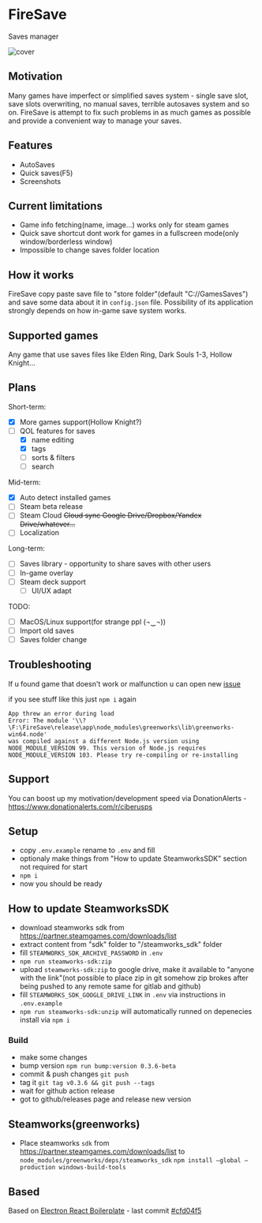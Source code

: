 # FireSave

Saves manager

![cover](https://user-images.githubusercontent.com/14001879/167883425-0023a3de-a32d-41c7-aa60-551f16883073.jpg)

## Motivation

Many games have imperfect or simplified saves system - single save slot, save slots overwriting, no manual saves, terrible autosaves system and so on. FireSave is attempt to fix such problems in as much games as possible and provide a convenient way to manage your saves.

## Features

- AutoSaves
- Quick saves(F5)
- Screenshots

## Current limitations

- Game info fetching(name, image...) works only for steam games
- Quick save shortcut dont work for games in a fullscreen mode(only window/borderless window)
- Impossible to change saves folder location

## How it works

FireSave copy paste save file to "store folder"(default "C://GamesSaves") and save some data about it in `config.json` file.
Possibility of its application strongly depends on how in-game save system works.

## Supported games

Any game that use saves files like Elden Ring, Dark Souls 1-3, Hollow Knight...

## Plans

Short-term:

- [x] More games support(Hollow Knight?)
- [ ] QOL features for saves
  - [x] name editing
  - [x] tags
  - [ ] sorts & filters
  - [ ] search

Mid-term:

- [x] Auto detect installed games
- [ ] Steam beta release
- [ ] Steam Cloud ~~Cloud sync Google Drive/Dropbox/Yandex Drive/whatever...~~
- [ ] Localization

Long-term:

- [ ] Saves library - opportunity to share saves with other users
- [ ] In-game overlay
- [ ] Steam deck support
  - [ ] UI/UX adapt

TODO:

- [ ] MacOS/Linux support(for strange ppl (¬‿¬))
- [ ] Import old saves
- [ ] Saves folder change

## Troubleshooting

If u found game that doesn't work or malfunction u can open new [issue](https://github.com/Ciberusps/FireSave/issues)

if you see stuff like this just `npm i` again

```
App threw an error during load
Error: The module '\\?\F:\FireSave\release\app\node_modules\greenworks\lib\greenworks-win64.node'
was compiled against a different Node.js version using
NODE_MODULE_VERSION 99. This version of Node.js requires
NODE_MODULE_VERSION 103. Please try re-compiling or re-installing
```

## Support

You can boost up my motivation/development speed via DonationAlerts - https://www.donationalerts.com/r/ciberusps

## Setup

- copy `.env.example` rename to `.env` and fill
- optionaly make things from "How to update SteamworksSDK" section not required for start
- `npm i`
- now you should be ready

## How to update SteamworksSDK

- download steamworks sdk from https://partner.steamgames.com/downloads/list
- extract content from "sdk" folder to "/steamworks_sdk" folder
- fill `STEAMWORKS_SDK_ARCHIVE_PASSWORD` in `.env`
- `npm run steamworks-sdk:zip`
- upload `steamworks-sdk:zip` to google drive, make it available to "anyone with the link"(not possible to place zip in git somehow zip brokes after being pushed to any remote same for gitlab and github)
- fill `STEAMWORKS_SDK_GOOGLE_DRIVE_LINK` in `.env` via instructions in `.env.example`
- `npm run steamworks-sdk:unzip` will automatically runned on depenecies install via `npm i`

### Build

- make some changes
- bump version `npm run bump:version 0.3.6-beta`
- commit & push changes `git push`
- tag it `git tag v0.3.6 && git push --tags`
- wait for github action release
- got to github/releases page and release new version

## Steamworks(greenworks)

- Place steamworks `sdk` from https://partner.steamgames.com/downloads/list to `node_modules/greenworks/deps/steamworks_sdk`
  `npm install –global –production windows-build-tools`

## Based

Based on [Electron React Boilerplate](https://github.com/electron-react-boilerplate/electron-react-boilerplate) - last commit [#cfd04f5](https://github.com/electron-react-boilerplate/electron-react-boilerplate/commit/cfd04f5375ea5b43ec1c735c078eaaa4fe8cc074)

